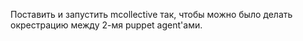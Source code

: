 Поставить и запустить mcollective так, чтобы можно было делать окрестрацию между 2-мя puppet agent'ами.
